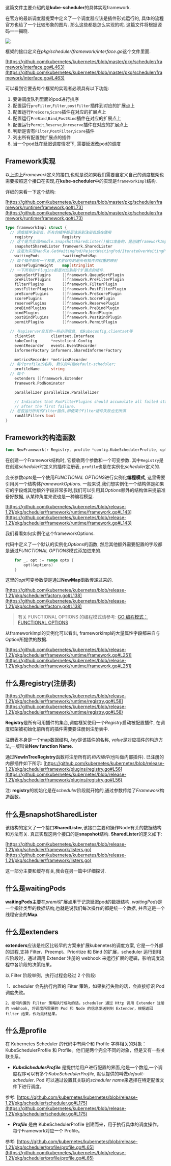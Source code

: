 这篇文件主要介绍的是**kube-scheduler**的具体实现framework.

在官方的最新调度器提案中定义了一个调度器应该是插件形式运行的, 具体的流程官方也给了一个比较形象的图片. 那么这些都是怎么实现的呢. 这篇文件将根据源码一一揭晓.

![](../static/images/k8s/scheduling-framework-extensions.png)

框架的接口定义在*pkg/scheduler/framework/interface.go*这个文件里面.

[https://github.com/kubernetes/kubernetes/blob/master/pkg/scheduler/framework/interface.go#L463](https://github.com/kubernetes/kubernetes/blob/master/pkg/scheduler/framework/interface.go#L463)

可以看到它要去每个框架的实现者必须具有以下功能:

1. 要讲调度队列里面的pod进行排序
2. 配置运行`preFilter`,`Filter`,`postFilter`插件到对应的扩展点上
3. 配置运行`PreScore`,`Score`插件在对应的扩展点上
4. 配置运行`PreBind`,`Bind`,`PostBind`插件在对应的扩展点上
5. 配置运行`Permit`,`Reserve`,`Unreserve`插件在对应的扩展点上
6. 判断是否有`Filter`,`PostFilter`,`Score`插件
7. 列出所有配置到扩展点的插件
8. 当一个pod处在延迟调度情况下, 需要延迟改pod的调度

## Framework实现

以上边上*Framework*定义的接口,也就是说如果我们需要自定义自己的调度框架也需要按照这个接口在实现,在**kube-scheduler**中的实现是`frameworkImpl`结构.

详细的来看一下这个结构:

[https://github.com/kubernetes/kubernetes/blob/master/pkg/scheduler/framework/runtime/framework.go#L73](https://github.com/kubernetes/kubernetes/blob/master/pkg/scheduler/framework/runtime/framework.go#L73)

```go
type frameworkImpl struct {
  // 调度插件注册表，所有的插件都是注册到注册表后在使用
	registry             Registry
  // 这个是为实现Handle.SnapshotSharedLister()接口准备的，是创建frameworkImpl时传入.
	snapshotSharedLister framework.SharedLister
  // 这是为实现Handle.GetWaitingPod/RejectWaitingPod/IterateOverWaitingPods()接口准备的。
	waitingPods          *waitingPodsMap
  // 每个插件都有一个权重,这里保存的是所有插件和权重的映射
	scorePluginWeight    map[string]int
  // 一下所有的*Plugins都是对应到每个扩展点的插件. 
	queueSortPlugins     []framework.QueueSortPlugin
	preFilterPlugins     []framework.PreFilterPlugin
	filterPlugins        []framework.FilterPlugin
	postFilterPlugins    []framework.PostFilterPlugin
	preScorePlugins      []framework.PreScorePlugin
	scorePlugins         []framework.ScorePlugin
	reservePlugins       []framework.ReservePlugin
	preBindPlugins       []framework.PreBindPlugin
	bindPlugins          []framework.BindPlugin
	postBindPlugins      []framework.PostBindPlugin
	permitPlugins        []framework.PermitPlugin

  // 与apiserver交互的一些必须信息, 如kubeconfig,clientset等
	clientSet       clientset.Interface
	kubeConfig      *restclient.Config
	eventRecorder   events.EventRecorder
	informerFactory informers.SharedInformerFactory

	metricsRecorder *metricsRecorder
  // 每个profile的名称, 默认的叫做default-scheduler; 
	profileName     string
  // 每个
	extenders []framework.Extender
	framework.PodNominator

	parallelizer parallelize.Parallelizer

	// Indicates that RunFilterPlugins should accumulate all failed statuses and not return
	// after the first failure.
  // 是否运行所有的Filter插件,即使某个Filter插件失败也无所谓
	runAllFilters bool
}

```

## Framework的构造函数

```go
func NewFramework(r Registry, profile *config.KubeSchedulerProfile, opts ...Option) (framework.Framework, error)
```

在创建一个Framework结构时, 它接收两个参数和一个可变参数. 其中`Registry`是在创建*scheduler*时定义的插件注册表, `profile`也是在实例化*scheduler*定义的.

变长参数*opts*是一个使用*FUNCTIONAL OPTIONS*进行实例化**编程模式**, 这里需要引用另一个结构体*frameworkOptions*. 一般来说,我们想实例化一个结构体是如果它的字段或其他额外字段非常多时,我们可以引用其*Options*额外的结构体来提前准备好数据, 从某种角度来说也是一种编程模型.

[https://github.com/kubernetes/kubernetes/blob/release-1.21/pkg/scheduler/framework/runtime/framework.go#L143](https://github.com/kubernetes/kubernetes/blob/release-1.21/pkg/scheduler/framework/runtime/framework.go#L143)

我们看看如何实例化这个frameworkOptions. 

代码中定义了一个默认的实例化*Options*的函数, 然后其他额外需要配置的字段都是通过*FUNCTIONAL OPTIONS*模式添加进来的.

```go
	for _, opt := range opts {
		opt(&options)
	}
```

这里的*opt*可变参数便是通过**NewMap**函数传递过来的. 

[https://github.com/kubernetes/kubernetes/blob/release-1.21/pkg/scheduler/factory.go#L138](https://github.com/kubernetes/kubernetes/blob/release-1.21/pkg/scheduler/factory.go#L138)

> 有关 FUNCTIONAL OPTIONS 的编程模式请参考: [GO 编程模式：FUNCTIONAL OPTIONS](https://coolshell.cn/articles/21146.html)

从frameworkImpl的实例化可以看出, frameworkImpl的大量属性字段都来自与Option所提供的数据.

[https://github.com/kubernetes/kubernetes/blob/release-1.21/pkg/scheduler/framework/runtime/framework.go#L251](https://github.com/kubernetes/kubernetes/blob/release-1.21/pkg/scheduler/framework/runtime/framework.go#L251)

## 什么是registry(注册表)

[https://github.com/kubernetes/kubernetes/blob/release-1.21/pkg/scheduler/framework/runtime/registry.go#L58](https://github.com/kubernetes/kubernetes/blob/release-1.21/pkg/scheduler/framework/runtime/registry.go#L58)

**Registry**是所有可用插件的集合,调度框架使用一个*Registry*启动被配置插件, 在调度框架被初始化前所有的插件需要要注册到注册表中.

注册表本身是一个map数据结构, *key*是该插件的名称, *value*是对应插件的构造方法,一版叫做**New function Name**.

通过**NewInTreeRegistry**函数将注册所有的*树内插件*(也叫做内部插件).  已注册的内部插件如下所示:
[https://github.com/kubernetes/kubernetes/blob/release-1.21/pkg/scheduler/framework/plugins/registry.go#L56](https://github.com/kubernetes/kubernetes/blob/release-1.21/pkg/scheduler/framework/plugins/registry.go#L56)

注: **registry**的初始化是在*scheduler*阶段就开始的,通过参数传给了*Framework*构造函数。

## 什么是snapshotSharedLister

该结构的定义了一个接口**SharedLister**,该接口主要和操作Node有关的数据结构和方法有关.  真正实现这两个接口的是**snapshot**结构. **SharedLister**的定义如下:

[https://github.com/kubernetes/kubernetes/blob/release-1.21/pkg/scheduler/framework/listers.go](https://github.com/kubernetes/kubernetes/blob/release-1.21/pkg/scheduler/framework/listers.go)

这一部分主要和缓存有关,我会在另一篇中详细探讨.

## 什么是waitingPods

**waitingPods**主要在*premit*扩展点用于记录延迟pod的数据结构. *waitingPods*是一个指针类型的数据结构,也就是说我们每次操作的都是统一个数据, 并且这是一个线程安全的**Map**.

## 什么是extenders

**extenders**应该是社区比较早的方案来扩展kubenetes的调度方案, 它是一个外部的进程,支持 Filter、Preempt、Prioritize 和 Bind 的扩展，scheduler 运行到相应阶段时，通过调用 Extender 注册的 webhook 来运行扩展的逻辑，影响调度流程中各阶段的决策结果。

以 Filter 阶段举例，执行过程会经过 2 个阶段: 

​	1、scheduler 会先执行内置的 Filter 策略，如果执行失败的话，会直接标识 Pod 调度失败。

 	2、如何内置的 Filter 策略执行成功的话，scheduler 通过 Http 调用 Extender 注册的 webhook, 将调度所需要的 Pod 和 Node 的信息发送到到 Extender，根据返回 filter 结果，作为最终结果。

## 什么是profile

在 Kubernetes Scheduler 的代码中有两个和 Profile 字样相关的对象：KubeSchedulerProfile 和 Profile。他们是两个完全不同的对象，但是又有一些关联关系。

- ***KubeSchedulerProfile*** 是提供给用户进行配置的界面,他是一个数组,一个调度程序可以有多个*KubeSchedulerProfile*, 默认提供的叫做*default-scheduler*. Pod 可以通过设置其关联的*scheduler name*来选择在特定配置文件下进行调度。

参考: [https://github.com/kubernetes/kubernetes/blob/release-1.21/pkg/scheduler/scheduler.go#L175](https://github.com/kubernetes/kubernetes/blob/release-1.21/pkg/scheduler/scheduler.go#L175)

- ***Profile*** 是由 KubeSchedulerProfile 创建而来，用于执行具体的调度操作。每个Framework对应一个 Profile。

参考: [https://github.com/kubernetes/kubernetes/blob/release-1.21/pkg/scheduler/profile/profile.go#L65](https://github.com/kubernetes/kubernetes/blob/release-1.21/pkg/scheduler/profile/profile.go#L65)

[Kube-scheduler 源码]: https://github.com/kubernetes/kubernetes/blob/release-1.21/pkg/scheduler
[进击的 Kubernetes 调度系统（一）：Scheduling Framework]: https://www.infoq.cn/article/lYUw79lJH9bZv7HrgGH5
[KubeSchedulerProfile]: https://github.com/derekguo001/understanding-kubernetes/blob/master/kube-scheduler/component/kube-scheduler-profile.md

